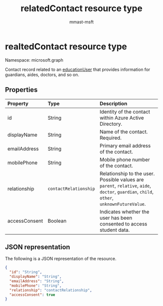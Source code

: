﻿---
title: "relatedContact resource type"
description: "Contact record related to an educationUser that provides information for guardians, aides, doctors, and so on."
author: "mmast-msft"
localization_priority: Normal
ms.prod: "education"
doc_type: resourcePageType
---

# realtedContact resource type

Namespace: microsoft.graph

Contact record related to an [educationUser](../resources/educationuser.md) that provides information for guardians, aides, doctors, and so on.

## Properties

| Property      | Type                  | Description                                                                                                                               |
| :------------ | :-------------------- | :---------------------------------------------------------------------------------------------------------------------------------------- |
| id            | String                | Identity of the contact within Azure Active Directory.                                                                                    |
| displayName   | String                | Name of the contact. Required.                                                                                                            |
| emailAddress  | String                | Primary email address of the contact.                                                                                                     |
| mobilePhone   | String                | Mobile phone number of the contact.                                                                                                       |
| relationship  | `contactRelationship` | Relationship to the user. Possible values are `parent`, `relative`, `aide`, `doctor`, `guardian`, `child`, `other`, `unknownFutureValue`. |
| accessConsent | Boolean               | Indicates whether the user has been consented to access student data.                                                                     |

## JSON representation

The following is a JSON representation of the resource.

<!-- {
  "blockType": "resource",
  "optionalProperties": [

  ],
  "@odata.type": "microsoft.graph.relatedContact"
}-->

```json
{
  "id": "String",
  "displayName": "String",
  "emailAddress": "String",
  "mobilePhone": "String",
  "relationship": "contactRelationship",
  "accessConsent": true
}
```

<!-- uuid: 720F9AB6-6E7A-4A66-8B0A-37A556FF99C5
2015-10-25 14:57:30 UTC -->

<!--
{
  "type": "#page.annotation",
  "description": "relatedContact resource",
  "keywords": "",
  "section": "documentation",
  "tocPath": "",
  "suppressions": [
  ]
}
-->
